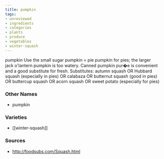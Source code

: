 ```yaml
---
title: pumpkin
tags:
- unreviewed
- ingredients
- categories
- plants
- produce
- vegetables
- winter-squash
---
```

pumpkin Use the small sugar pumpkin = pie pumpkin for pies; the larger jack o'lantern pumpkin is too watery. Canned pumpkin pur�e is convenient and a good substitute for fresh. Substitutes: autumn squash OR Hubbard squash (especially in pies) OR calabaza OR butternut squash (good in pies) OR buttercup squash OR acorn squash OR sweet potato (especially for pies)

### Other Names

* pumpkin

### Varieties

* [[winter-squash]]

### Sources
* http://foodsubs.com/Squash.html
